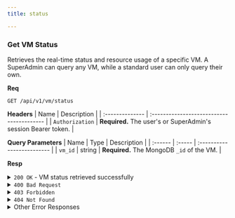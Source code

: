 ```yaml
---
title: status

---
```


### Get VM Status

Retrieves the real-time status and resource usage of a specific VM. A SuperAdmin can query any VM, while a standard user can only query their own.

**Req**
```
GET /api/v1/vm/status
```

**Headers**
| Name            | Description                               |
| :-------------- | :---------------------------------------- |
| `Authorization` | **Required.** The user's or SuperAdmin's session Bearer token. |

**Query Parameters**
| Name    | Type   | Description                |
| :------ | :----- | :------------------------- |
| `vm_id` | string | **Required.** The MongoDB `_id` of the VM. |

**Resp**
<details>
<summary><code>200 OK</code> - VM status retrieved successfully</summary>
The `resourceUsage` object is only included if the VM status is `running`.

```json
{
  "code": 200,
  "message": "VM status retrieved successfully",
  "data": {
    "status": "running",
    "uptime": 3600,
    "resourceUsage": {
      "cpu": 0.25,
      "memory": 2.5
    }
  }
}
```
</details>

<details>
<summary><code>400 Bad Request</code></summary>
```json
{ "code": 400, "message": "VM ID is required", "data": null }
```
</details>

<details>
<summary><code>403 Forbidden</code></summary>
```json
{ "code": 403, "message": "You don't have permission to access this VM", "data": null }
```
</details>

<details>
<summary><code>404 Not Found</code></summary>
```json
{ "code": 404, "message": "VM not found", "data": null }
```
</details>

<details>
<summary>Other Error Responses</summary>
Also supports `401 Unauthorized` and `500 Internal Server Error`.
</details>